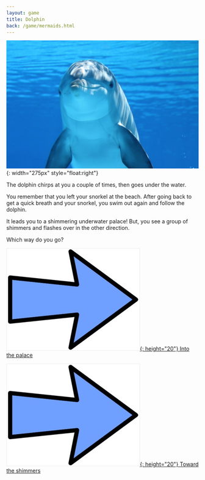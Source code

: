 ```yaml
---
layout: game
title: Dolphin
back: /game/mermaids.html
---
```


![A Dolphin](/game/images/dolphin.jpg){: width="275px" style="float:right"}

The dolphin chirps at you a couple of times, then goes under the water.

You remember that you left your snorkel at the beach. After going back to get a quick breath and your snorkel, you swim out again and follow the dolphin.

It leads you to a shimmering underwater palace! But, you see a group of shimmers and flashes over in the other direction.

Which way do you go?

[![Choice1:](/game/images/Arrow.jpg){: height="20"} Into the palace](palace.html)

[![Choice2:](/game/images/Arrow.jpg){: height="20"} Toward the shimmers](shimmers.html)
